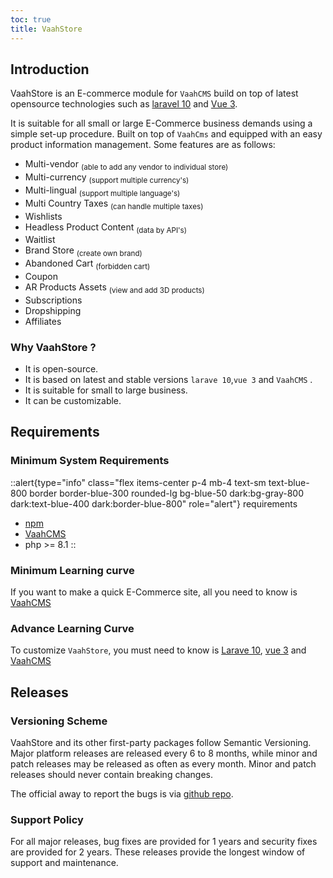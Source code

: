 ```yaml
---
toc: true
title: VaahStore
---
```



## Introduction

VaahStore is an E-commerce module for `VaahCMS` build on top of latest opensource technologies such as [laravel 10](https://laravel.com/docs/10.x) and [Vue 3](https://vuejs.org/guide/introduction.html).

It is suitable for all small or large E-Commerce business demands using a simple set-up procedure. Built on top of `VaahCms` and equipped with an easy product information management. Some features are as follows:

- Multi-vendor <sub>(able to add any vendor to individual store)</sub>
- Multi-currency <sub>(support multiple currency's)</sub>
- Multi-lingual <sub>(support multiple language's)</sub>
- Multi Country Taxes <sub>(can handle multiple taxes)</sub>
- Wishlists
- Headless Product Content <sub>(data by API's)</sub>
- Waitlist
- Brand Store <sub>(create own brand)</sub>
- Abandoned Cart <sub>(forbidden cart)</sub>
- Coupon
- AR Products Assets <sub>(view and add 3D products)</sub>
- Subscriptions
- Dropshipping
- Affiliates

### Why VaahStore ?

- It is open-source.
- It is based on latest and stable versions `larave 10`,`vue 3` and `VaahCMS` .
- It is suitable for small to large business.
- It can be customizable.

## Requirements

### Minimum System Requirements

::alert{type="info" class="flex items-center p-4 mb-4 text-sm text-blue-800 border border-blue-300 rounded-lg bg-blue-50 dark:bg-gray-800 dark:text-blue-400 dark:border-blue-800" role="alert"}
requirements   
- [npm](https://docs.npmjs.com/cli)
- [VaahCMS](https://www.npmjs.com/package/vaah)
- php >= 8.1
::

### Minimum Learning curve

If you want to make a quick E-Commerce site, all you need to know is [VaahCMS](https://docs.vaah.dev/vaahcms-2)

### Advance Learning Curve

To customize `VaahStore`, you must need to know is [Larave 10](https://laravel.com/docs/10.x/installation), [vue 3](https://vuejs.org/guide/introduction.html) and [VaahCMS](https://docs.vaah.dev/vaahcms-2)

## Releases

### Versioning Scheme

VaahStore and its other first-party packages follow Semantic Versioning. Major platform releases are released every 6 to 8 months, while minor and patch releases may be released as often as every month. Minor and patch releases should never contain breaking changes.

The official away to report the bugs is via [github repo](https://github.com/webreinvent/vaahstore/issues).



### Support Policy

For all major releases, bug fixes are provided for 1 years and security fixes are provided for 2 years. These releases provide the longest window of support and maintenance.
